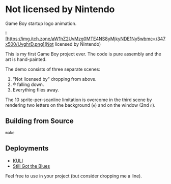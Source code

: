 # Not licensed by Nintendo

Game Boy startup logo animation.

![https://img.itch.zone/aW1hZ2UvMzg0MTE4NS8yMjkyNDE1Ny5wbmc=/347x500/UvghrD.png](Not licensed by Nintendo)

This is my first Game Boy project ever. The code is pure assembly and the art is hand-painted.

The demo consists of three separate scenes:

1. "Not licensed by" dropping from above.
2. ® falling down.
3. Everything flies away.

The 10 sprite-per-scanline limitation is overcome in the third scene by rendering two letters on the background (`e`) and on the window (2nd `n`).

## Building from Source

```
make
```

## Deployments

* [KULI](https://leanart.itch.io/kuli)
* [Still Got the Blues](https://leanart.itch.io/sgb)

Feel free to use in your project (but consider dropping me a line).
